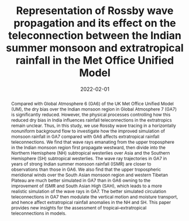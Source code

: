 ---
title: "Representation of Rossby wave propagation and its effect on the teleconnection between the Indian summer monsoon and extratropical rainfall in the Met Office Unified Model"
date: 2022-02-01
publishDate: 2021-09-13T01:48:20.695096Z
authors: ["Xinxin Tang"," Jianping Li", "Huqiang Zhang", "Sen Zhao"]
publication_types: ["2"]
abstract: "Compared with Global Atmosphere 6 (GA6) of the UK Met Office Unified Model (UM), the dry bias over the Indian monsoon region in Global Atmosphere 7 (GA7) is significantly reduced. However, the physical processes controlling how this reduced dry bias in India influences rainfall teleconnections in the extratropics remain unclear. Thus, in this study, we use Rossby wave tracing in a horizontally nonuniform background flow to investigate how the improved simulation of monsoon rainfall in GA7 compared with GA6 affects extratropical rainfall teleconnections. We find that wave rays emanating from the upper troposphere in the Indian monsoon region first propagate westward, then divide into the Northern Hemisphere (NH) subtropical westerlies over Asia and the Southern Hemisphere (SH) subtropical westerlies. The wave ray trajectories in GA7 in years of strong Indian summer monsoon rainfall (ISMR) are closer to observations than those in GA6. We also find that the upper tropospheric meridional winds over the South Asian monsoon region and western Tibetan Plateau are much better simulated in GA7 than in GA6 owning to the improvement of ISMR and South Asian High (SAH), which leads to a more realistic simulation of the wave rays in GA7. The better simulated circulation teleconnections in GA7 then modulate the vertical motion and moisture transport, and hence affect extratropical rainfall anomalies in the NH and SH. This paper provides new insights for the assessment of tropical–extratropical teleconnections in models.
"
featured: false
publication: "**_Climate Dynamics_**, 58(3), 907-924"
doi: "10.1007/s00382-021-05940-4"
tags: ["Rossby wave"]
---